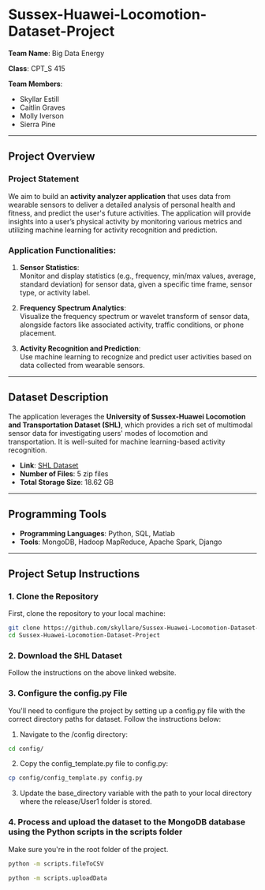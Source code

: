 # Sussex-Huawei-Locomotion-Dataset-Project

**Team Name**: Big Data Energy

**Class**: CPT_S 415 

**Team Members**:  
- Skyllar Estill  
- Caitlin Graves  
- Molly Iverson  
- Sierra Pine  

---

## Project Overview

### Project Statement

We aim to build an **activity analyzer application** that uses data from wearable sensors to deliver a detailed analysis of personal health and fitness, and predict the user's future activities. The application will provide insights into a user’s physical activity by monitoring various metrics and utilizing machine learning for activity recognition and prediction.

### Application Functionalities:

1. **Sensor Statistics**:  
   Monitor and display statistics (e.g., frequency, min/max values, average, standard deviation) for sensor data, given a specific time frame, sensor type, or activity label.

2. **Frequency Spectrum Analytics**:  
   Visualize the frequency spectrum or wavelet transform of sensor data, alongside factors like associated activity, traffic conditions, or phone placement.

3. **Activity Recognition and Prediction**:  
   Use machine learning to recognize and predict user activities based on data collected from wearable sensors.

---

## Dataset Description

The application leverages the **University of Sussex-Huawei Locomotion and Transportation Dataset (SHL)**, which provides a rich set of multimodal sensor data for investigating users' modes of locomotion and transportation. It is well-suited for machine learning-based activity recognition.

- **Link**: [SHL Dataset](http://www.shl-dataset.org/dataset/)  
- **Number of Files**: 5 zip files  
- **Total Storage Size**: 18.62 GB  

---

## Programming Tools

- **Programming Languages**: Python, SQL, Matlab
- **Tools**: MongoDB, Hadoop MapReduce, Apache Spark, Django

---

## Project Setup Instructions

### 1. Clone the Repository

First, clone the repository to your local machine:

```bash
git clone https://github.com/skyllare/Sussex-Huawei-Locomotion-Dataset-Project
cd Sussex-Huawei-Locomotion-Dataset-Project
```

### 2. Download the SHL Dataset

Follow the instructions on the above linked website.

### 3. Configure the config.py File

You'll need to configure the project by setting up a config.py file with the correct directory paths for dataset. Follow the instructions below:

1. Navigate to the /config directory:

```bash
cd config/
```

2. Copy the config_template.py file to config.py:
```bash
cp config/config_template.py config.py
```

3. Update the base_directory variable with the path to your local directory where the release/User1 folder is stored.

### 4. Process and upload the dataset to the MongoDB database using the Python scripts in the scripts folder

Make sure you're in the root folder of the project.

```bash
python -m scripts.fileToCSV
```
```bash
python -m scripts.uploadData
```
